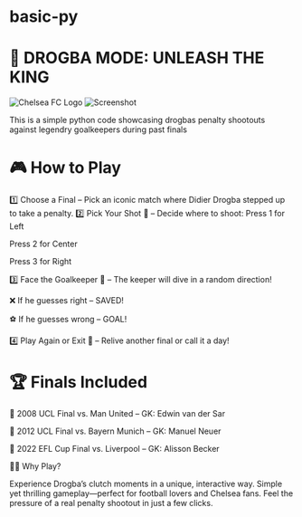 # basic-py
# 👑 DROGBA MODE: UNLEASH THE KING
![Chelsea FC Logo](https://upload.wikimedia.org/wikipedia/en/c/cc/Chelsea_FC.svg)                                 ![Screenshot](images/Screenshot%202025-03-12%20023555.png)

                                       


 This is a simple python code showcasing drogbas penalty shootouts against legendry goalkeepers during past finals
 
# 🎮 How to Play

1️⃣ Choose a Final – Pick an iconic match where Didier Drogba stepped up to take a penalty.
2️⃣ Pick Your Shot 🎯 – Decide where to shoot:
 Press 1 for Left


 Press 2 for Center

 Press 3 for Right

3️⃣ Face the Goalkeeper 🧤 – The keeper will dive in a random direction!

❌ If he guesses right – SAVED!

⚽ If he guesses wrong – GOAL!

4️⃣ Play Again or Exit 🔄 – Relive another final or call it a day!

# 🏆 Finals Included
🔹 2008 UCL Final vs. Man United – GK: Edwin van der Sar


🔹 2012 UCL Final vs. Bayern Munich – GK: Manuel Neuer

🔹 2022 EFL Cup Final vs. Liverpool – GK: Alisson Becker


💙💙 Why Play?

Experience Drogba’s clutch moments in a unique, interactive way.
Simple yet thrilling gameplay—perfect for football lovers and Chelsea fans.
Feel the pressure of a real penalty shootout in just a few clicks.

